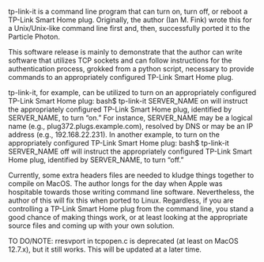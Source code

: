 tp-link-it is a command line program that can turn on, turn off, or reboot a TP-Link
Smart Home plug.  Originally, the author (Ian M. Fink) wrote this for a Unix/Unix-like
command line first and, then, successfully ported it to the Particle Photon.

This software release is mainly to demonstrate that the author can write software that
utilizes TCP sockets and can follow instructions for the authentication process, grokked
from a python script, necessary to provide commands to an appropriately configured
TP-Link Smart Home plug.

tp-link-it, for example, can be utilized to turn on an appropriately configured
TP-Link Smart Home plug:
  bash$  tp-link-it SERVER_NAME on
will instruct the appropriately configured TP-Link Smart Home plug, identified by
SERVER_NAME, to turn “on.”  For instance, SERVER_NAME may be a logical name (e.g.,
plug372.plugs.example.com), resolved by DNS or may be an IP address (e.g.,
192.168.22.231).  In another example, to turn on the appropriately configured
TP-Link Smart Home plug:
  bash$  tp-link-it SERVER_NAME off
will instruct the appropriately configured TP-Link Smart Home plug, identified by
SERVER_NAME, to turn “off.”  

Currently, some extra headers files are needed to kludge things together to compile
on MacOS.  The author longs for the day when Apple was hospitable towards those writing
command line software.  Nevertheless, the author of this will fix this when ported to
Linux.  Regardless, if you are controlling a TP-Link Smart Home plug from the command
line, you stand a good chance of making things work, or at least looking at the
appropriate source files and coming up with your own solution.

TO DO/NOTE: rresvport in tcpopen.c is deprecated (at least on MacOS 12.7.x), but
it still works. This will be updated at a later time.


